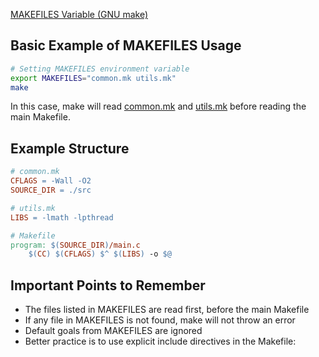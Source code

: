 [MAKEFILES Variable (GNU make)](https://www.gnu.org/software/make/manual/html_node/MAKEFILES-Variable.html)

## Basic Example of MAKEFILES Usage

```bash
# Setting MAKEFILES environment variable
export MAKEFILES="common.mk utils.mk"
make
```

In this case, make will read [common.mk](http://common.mk) and [utils.mk](http://utils.mk) before reading the main Makefile.

## Example Structure

```makefile
# common.mk
CFLAGS = -Wall -O2
SOURCE_DIR = ./src

# utils.mk
LIBS = -lmath -lpthread

# Makefile
program: $(SOURCE_DIR)/main.c
    $(CC) $(CFLAGS) $^ $(LIBS) -o $@
```

## Important Points to Remember

- The files listed in MAKEFILES are read first, before the main Makefile
- If any file in MAKEFILES is not found, make will not throw an error
- Default goals from MAKEFILES are ignored
- Better practice is to use explicit include directives in the Makefile: